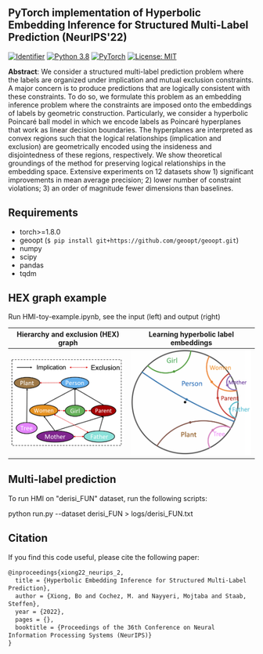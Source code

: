 
## PyTorch implementation of **Hyperbolic Embedding Inference for Structured Multi-Label Prediction (NeurIPS'22)**
[![Identifier](https://img.shields.io/badge/doi-10.18419%2Fdarus--3988-d45815.svg)](https://doi.org/10.18419/darus-3988)
[![Python 3.8](https://img.shields.io/badge/Python-3.8-2d618c?logo=python)](https://docs.python.org/3.8/)
[![PyTorch](https://img.shields.io/badge/Made%20with-PyTorch-ee4c2c?logo=pytorch)](https://pytorch.org/docs/stable/index.html)
[![License: MIT](https://img.shields.io/badge/License-MIT-green.svg)](https://opensource.org/licenses/MIT)
<!-- [![arXiv](https://img.shields.io/badge/arXiv-2107.04894-b31b1b)](https://arxiv.org/abs/2107.04894) -->


**Abstract**: We consider a structured multi-label prediction problem where the labels are organized under implication and mutual exclusion constraints. A major concern is to produce predictions that are logically consistent with these constraints. To do so, we formulate this problem as an embedding inference problem where the constraints are imposed onto the embeddings of labels by geometric construction. Particularly, we consider a hyperbolic Poincaré ball model in which we encode labels as Poincaré hyperplanes that work as linear decision boundaries. The hyperplanes are interpreted as convex regions such that the logical relationships (implication and exclusion) are geometrically encoded using the insideness and disjointedness of these regions, respectively. We show theoretical groundings of the method for preserving logical relationships in the embedding space. Extensive experiments on 12 datasets show 1) significant improvements in mean average precision; 2) lower number of constraint violations; 3) an order of magnitude fewer dimensions than baselines.
## Requirements

- torch>=1.8.0
- geoopt (`$ pip install git+https://github.com/geoopt/geoopt.git`)
- numpy
- scipy
- pandas
- tqdm

## HEX graph example

Run HMI-toy-example.ipynb, see the input (left) and output (right)

Hierarchy and exclusion (HEX) graph             |  Learning hyperbolic label embeddings
:-------------------------:|:-------------------------:
![](./data/imgs/hex.png)   |  ![](./data/imgs/labelembedding.png)


## Multi-label prediction

To run HMI on "derisi_FUN" dataset, run the following scripts:

python run.py --dataset derisi_FUN > logs/derisi_FUN.txt

## Citation

If you find this code useful, please cite the following paper: 
```
@inproceedings{xiong22_neurips_2,
  title = {Hyperbolic Embedding Inference for Structured Multi-Label Prediction},
  author = {Xiong, Bo and Cochez, M. and Nayyeri, Mojtaba and Staab, Steffen},
  year = {2022},
  pages = {},
  booktitle = {Proceedings of the 36th Conference on Neural Information Processing Systems (NeurIPS)}
}
```
